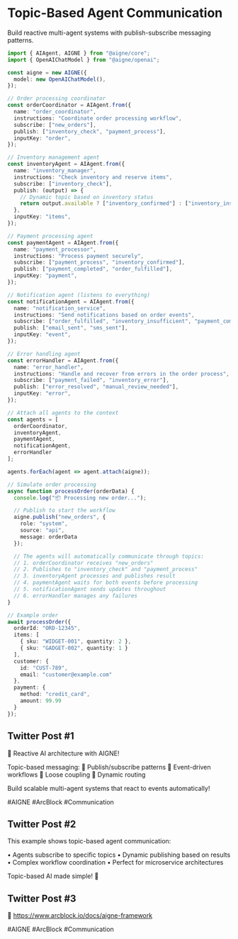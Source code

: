 # Topic-Based Agent Communication

Build reactive multi-agent systems with publish-subscribe messaging patterns.

```typescript
import { AIAgent, AIGNE } from "@aigne/core";
import { OpenAIChatModel } from "@aigne/openai";

const aigne = new AIGNE({
  model: new OpenAIChatModel(),
});

// Order processing coordinator
const orderCoordinator = AIAgent.from({
  name: "order_coordinator",
  instructions: "Coordinate order processing workflow",
  subscribe: ["new_orders"],
  publish: ["inventory_check", "payment_process"],
  inputKey: "order",
});

// Inventory management agent
const inventoryAgent = AIAgent.from({
  name: "inventory_manager",
  instructions: "Check inventory and reserve items",
  subscribe: ["inventory_check"],
  publish: (output) => {
    // Dynamic topic based on inventory status
    return output.available ? ["inventory_confirmed"] : ["inventory_insufficient"];
  },
  inputKey: "items",
});

// Payment processing agent
const paymentAgent = AIAgent.from({
  name: "payment_processor",
  instructions: "Process payment securely",
  subscribe: ["payment_process", "inventory_confirmed"],
  publish: ["payment_completed", "order_fulfilled"],
  inputKey: "payment",
});

// Notification agent (listens to everything)
const notificationAgent = AIAgent.from({
  name: "notification_service",
  instructions: "Send notifications based on order events",
  subscribe: ["order_fulfilled", "inventory_insufficient", "payment_completed"],
  publish: ["email_sent", "sms_sent"],
  inputKey: "event",
});

// Error handling agent
const errorHandler = AIAgent.from({
  name: "error_handler",
  instructions: "Handle and recover from errors in the order process",
  subscribe: ["payment_failed", "inventory_error"],
  publish: ["error_resolved", "manual_review_needed"],
  inputKey: "error",
});

// Attach all agents to the context
const agents = [
  orderCoordinator,
  inventoryAgent,
  paymentAgent,
  notificationAgent,
  errorHandler
];

agents.forEach(agent => agent.attach(aigne));

// Simulate order processing
async function processOrder(orderData) {
  console.log("📦 Processing new order...");

  // Publish to start the workflow
  aigne.publish("new_orders", {
    role: "system",
    source: "api",
    message: orderData
  });

  // The agents will automatically communicate through topics:
  // 1. orderCoordinator receives "new_orders"
  // 2. Publishes to "inventory_check" and "payment_process"
  // 3. inventoryAgent processes and publishes result
  // 4. paymentAgent waits for both events before processing
  // 5. notificationAgent sends updates throughout
  // 6. errorHandler manages any failures
}

// Example order
await processOrder({
  orderId: "ORD-12345",
  items: [
    { sku: "WIDGET-001", quantity: 2 },
    { sku: "GADGET-002", quantity: 1 }
  ],
  customer: {
    id: "CUST-789",
    email: "customer@example.com"
  },
  payment: {
    method: "credit_card",
    amount: 99.99
  }
});
```

## Twitter Post #1

📡 Reactive AI architecture with AIGNE!

Topic-based messaging:
📨 Publish/subscribe patterns 🔄 Event-driven workflows 🔗 Loose coupling 🎯 Dynamic routing

Build scalable multi-agent systems that react to events automatically!

#AIGNE #ArcBlock #Communication

## Twitter Post #2

This example shows topic-based agent communication:

• Agents subscribe to specific topics
• Dynamic publishing based on results
• Complex workflow coordination
• Perfect for microservice architectures

Topic-based AI made simple! 📡

## Twitter Post #3

📖 https://www.arcblock.io/docs/aigne-framework

#AIGNE #ArcBlock #Communication

